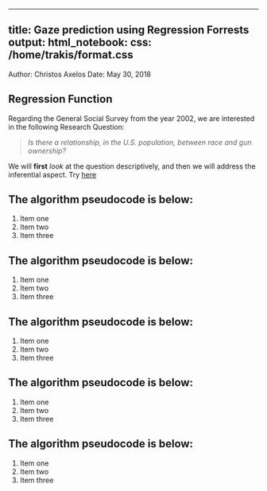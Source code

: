 <html>
<body style="background: url(Downloads/gaze1_colorized.jpg) no-repeat center center fixed; 
  -webkit-background-size: cover;
  -moz-background-size: cover;
  -o-background-size: cover;
  background-size: cover;">
</body>
</html> 


<!-- background="Downloads/gaze1_colorized.jpg"; -->

---
title: Gaze prediction using Regression Forrests
output:
  html_notebook:
    css: /home/trakis/format.css
---


<!---
%A Little Data Analysis 
-->
Author: Christos Axelos
Date: May 30, 2018


## Regression Function

Regarding the General Social Survey from the year 2002, we are interested in
the following Research Question:
	
>*Is there a relationship, in the U.S. population, between race and gun ownership?*

We will __first__ _look_ at the question descriptively, and then we will address
the inferential aspect. Try [here](https://github.com)

## The algorithm pseudocode is below:

1. Item one
2. Item two
3. Item three

## The algorithm pseudocode is below:

1. Item one
2. Item two
3. Item three


## The algorithm pseudocode is below:

1. Item one
2. Item two
3. Item three


## The algorithm pseudocode is below:

1. Item one
2. Item two
3. Item three


## The algorithm pseudocode is below:

1. Item one
2. Item two
3. Item three



